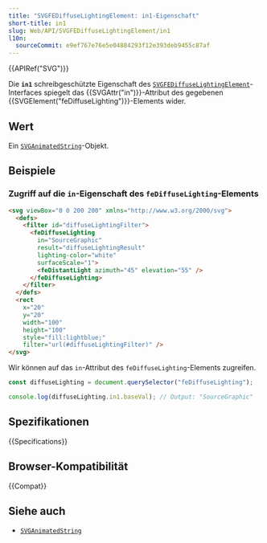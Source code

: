 ```yaml
---
title: "SVGFEDiffuseLightingElement: in1-Eigenschaft"
short-title: in1
slug: Web/API/SVGFEDiffuseLightingElement/in1
l10n:
  sourceCommit: e9ef767e76e5e04884293f12e393deb9455c87af
---
```


{{APIRef("SVG")}}

Die **`in1`** schreibgeschützte Eigenschaft des [`SVGFEDiffuseLightingElement`](/de/docs/Web/API/SVGFEDiffuseLightingElement)-Interfaces spiegelt das {{SVGAttr("in")}}-Attribut des gegebenen {{SVGElement("feDiffuseLighting")}}-Elements wider.

## Wert

Ein [`SVGAnimatedString`](/de/docs/Web/API/SVGAnimatedString)-Objekt.

## Beispiele

### Zugriff auf die `in`-Eigenschaft des `feDiffuseLighting`-Elements

```html
<svg viewBox="0 0 200 200" xmlns="http://www.w3.org/2000/svg">
  <defs>
    <filter id="diffuseLightingFilter">
      <feDiffuseLighting
        in="SourceGraphic"
        result="diffuseLightingResult"
        lighting-color="white"
        surfaceScale="1">
        <feDistantLight azimuth="45" elevation="55" />
      </feDiffuseLighting>
    </filter>
  </defs>
  <rect
    x="20"
    y="20"
    width="100"
    height="100"
    style="fill:lightblue;"
    filter="url(#diffuseLightingFilter)" />
</svg>
```

Wir können auf das `in`-Attribut des `feDiffuseLighting`-Elements zugreifen.

```js
const diffuseLighting = document.querySelector("feDiffuseLighting");

console.log(diffuseLighting.in1.baseVal); // Output: "SourceGraphic"
```

## Spezifikationen

{{Specifications}}

## Browser-Kompatibilität

{{Compat}}

## Siehe auch

- [`SVGAnimatedString`](/de/docs/Web/API/SVGAnimatedString)
